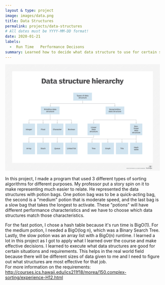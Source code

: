 ```yaml
---
layout & type: project
image: images/data.png
title: Data Structures
permalink: projects/data-structures
# All dates must be YYYY-MM-DD format!
date: 2020-01-21
labels:
  -  Run Time   Performance Decisons
summary: Learned how to decide what data structure to use for certain situations.
---
```


<img class="ui medium left floated image" src="../images/data.png">

In this project, I made a program that used 3 different types of sorting algorithms for different purposes.  My professor put a story spin on it to make representing much easier to relate.  He represented the data structures with potion bags.  One potion bag was to be a quick-acting bag, the second is a "medium" potion that is moderate speed, and the last bag is a slow bag that takes the longest to activate.  These "potions" will have different performance characteristics and we have to choose which data structures match those characteristics.  

For the fast potion, I chose a hash table because it's run time is BigO(1).  For the medium potion, I needed a BigO(log n), which was a Binary Search Tree.  Lastly, the slow potion was an array list with a BigO(n) runtime.  I learned a lot in this project as I got to apply what I learned over the course and make effective decisions.  I learned to execute what data structures are good for certain situations and requirements.  This helps in the real world field because there will be different sizes of data given to me and I need to figure out what structures are most effective for that job.  
For more information on the requirements: http://courses.ics.hawaii.edu/ics211f18/morea/150.complex-sorting/experience-H12.html


